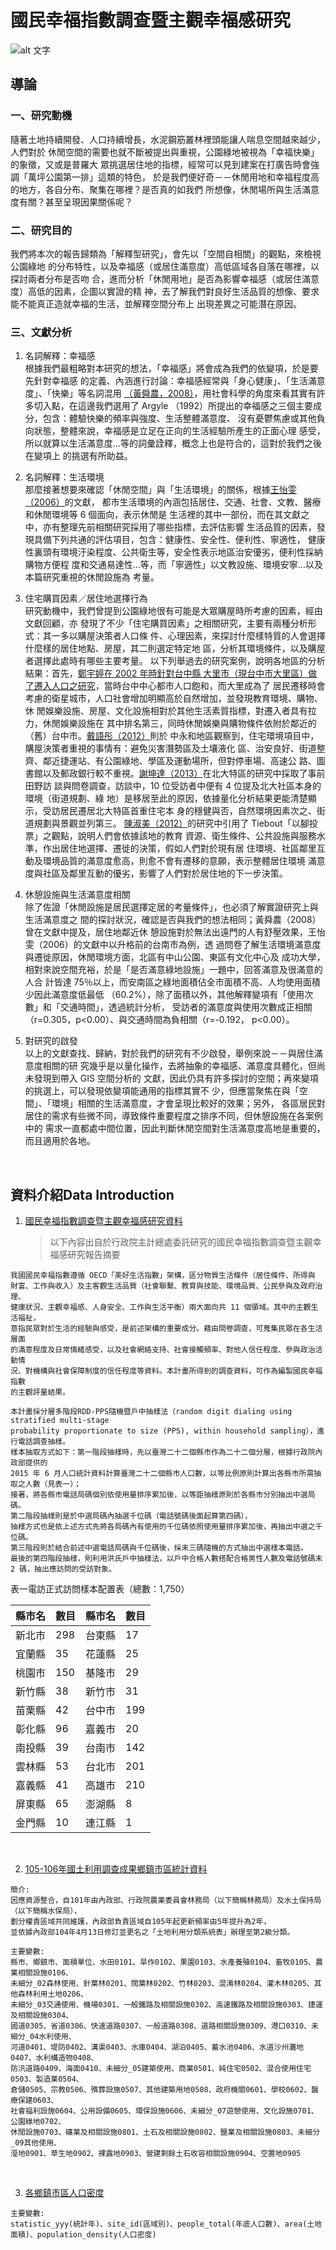 # 國民幸福指數調查暨主觀幸福感研究
![alt 文字][logo]

[logo]: https://storage.googleapis.com/www-cw-com-tw/article/201908/article-5d68a0551cc3e.jpg

## 導論
### 一、研究動機
隨著土地持續開發、人口持續增長，水泥鋼筋叢林裡頭能讓人喘息空間越來越少，人們對於
休閒空間的需要也就不斷被提出與重視，公園綠地被視為「幸福快樂」的象徵，又或是普羅大
眾挑選居住地的指標，經常可以見到建案在打廣告時會強調「萬坪公園第一排」這類的特色，
於是我們便好奇－－休閒用地和幸福程度高的地方，各自分布、聚集在哪裡？是否真的如我們
所想像，休閒場所與生活滿意度有關？甚至呈現因果關係呢？
<br />
### 二、研究目的
我們將本次的報告歸類為「解釋型研究」，會先以「空間自相關」的觀點，來檢視公園綠地
的分布特性，以及幸福感（或居住滿意度）高低區域各自落在哪裡，以探討兩者分布是否吻
合，進而分析「休閒用地」是否為影響幸福感（或居住滿意度）高低的因素，企圖以實證的精
神，去了解我們對良好生活品質的想像、要求能不能真正造就幸福的生活，並解釋空間分布上
出現差異之可能潛在原因。
<br />
### 三、文獻分析
1. 名詞解釋：幸福感  
根據我們最粗略對本研究的想法，「幸福感」將會成為我們的依變項，於是要先針對幸福感
的定義、內涵進行討論：幸福感經常與「身心健康」、「生活滿意度」、「快樂」等名詞混用
[（黃舜農，2008）](https://hdl.handle.net/11296/ce74b6)，用社會科學的角度來看其實有許多切入點，在這邊我們選用了 Argyle
（1992）所提出的幸福感之三個主要成分，包含：體驗快樂的頻率與強度、生活整體滿意度、
沒有憂鬱焦慮或其他負向狀態，整體來說，幸福感是立足在正向的生活經驗所產生的正面心理
感受，所以就算以生活滿意度...等的詞彙詮釋，概念上也是符合的，這對於我們之後在變項上
的挑選有所助益。

2. 名詞解釋：生活環境  
那麼接著想要來確認「休閒空間」與「生活環境」的關係，根據[王怡雯（2006）](https://hdl.handle.net/11296/6643ck)的文獻，
都市生活環境的內涵包括居住、交通、社會、文教、醫療和休閒環境等 6 個面向，表示休閒是
生活裡的其中一部份，而在其文獻之中，亦有整理先前相關研究採用了哪些指標，去評估影響
生活品質的因素，發現具備下列共通的評估項目，包含：健康性、安全性、便利性、寧適性，
健康性裏頭有環境汙染程度、公共衛生等，安全性表示地區治安優劣，便利性採納購物方便程
度和交通易達性...等，而「寧適性」以文教設施、環境安寧...以及本篇研究重視的休閒設施為
考量。

3. 住宅購買因素／居住地選擇行為  
研究動機中，我們曾提到公園綠地很有可能是大眾購屋時所考慮的因素，經由文獻回顧，亦
發現了不少「住宅購買因素」之相關研究，主要有兩種分析形式：其一多以購屋決策者人口條
件、心理因素，來探討什麼樣特質的人會選擇什麼樣的居住地點、房屋，其二則選定特定地
區，分析其環境條件，以及購屋者選擇此處時有哪些主要考量。
以下列舉過去的研究案例，說明各地區的分析結果：首先，[鄭宇婷在 2002 年時針對台中縣
大里市（現台中市大里區）做了遷入人口之研究](https://hdl.handle.net/11296/szwp38)，當時台中中心都市人口飽和，而大里成為了
居民遷移時會考慮的衛星城市，人口社會增加明顯高於自然增加，並發現教育環境、購物、休
閒娛樂設施、房屋、文化設施相對於其他生活素質指標，對遷入者具有拉力，休閒娛樂設施在
其中排名第三，同時休閒娛樂與購物條件依附於鄰近的（舊）台中市。[戴語彤（2012）](https://hdl.handle.net/11296/ja3mmq)則於
中永和地區觀察到，住宅環境項目中，購屋決策者重視的事情有：避免災害潛勢區及土壤液化
區、治安良好、街道整齊、鄰近捷運站、有公園綠地、學區及運動場所，但對停車場、高速公
路、圖書館以及郵政銀行較不重視。[謝坤達（2013）](https://hdl.handle.net/11296/38h96r)在北大特區的研究中採取了事前田野訪
談與問卷調查，訪談中，10 位受訪者中便有 4 位提及北大社區本身的環境（街道規劃、綠
地）是移居至此的原因，依據量化分析結果更能清楚顯示，受訪居民遷居北大特區首重住宅本
身的穩健與否，自然環境因素次之、街道規劃與景觀並列第三。
[陳淑美（2012）](https://srda.sinica.edu.tw/srda_freedownload.php?recid=2129&fileid=12228)的研究中引用了 Tiebout「以腳投票」之觀點，說明人們會依據該地的教育
資源、衛生條件、公共設施與服務水準，作出居住地選擇、遷徙的決策，假如人們對於現有居
住環境、社區鄰里互動及環境品質的滿意度愈高，則愈不會有遷移的意願，表示整體居住環境
滿意度與社區及鄰里互動的優劣，影響了人們對於居住地的下一步決策。

4. 休憩設施與生活滿意度相關  
除了佐證「休閒設施是居民選擇定居的考量條件」，也必須了解實證研究上與生活滿意度之
間的探討狀況，確認是否與我們的想法相同；黃舜農（2008）曾在文獻中提及，居住地鄰近休
憩設施對於無法出遠門的人有舒壓效果，王怡雯（2006）的文獻中以升格前的台南市為例，透
過問卷了解生活環境滿意度與遷徙原因，休閒環境方面，北區有中山公園、東區有文化中心及
成功大學，相對來說空間充裕，於是「是否滿意綠地設施」一題中，回答滿意及很滿意的人合
計皆達 75％以上，而安南區之綠地面積佔全市面積不高、人均使用面積少因此滿意度低最低
（60.2%），除了面積以外，其他解釋變項有「使用次數」和「交通時間」，透過統計分析，
受訪者的滿意度與使用次數成正相關（r=0.305，p<0.00）、與交通時間為負相關（r=-0.192，
p<0.00）。

5. 對研究的啟發  
以上的文獻查找、歸納，對於我們的研究有不少啟發，舉例來說－－與居住滿意度相關的研
究幾乎是以量化操作，去將抽象的幸福感、滿意度具體化，但尚未發現到帶入 GIS 空間分析的
文獻，因此仍具有許多探討的空間；再來變項的挑選上，可以發現依變項能通用的指標其實不
少，但應當聚焦在與「空間」、「環境」相關的生活滿意度，才會呈現比較好的效果；另外，
各區居民對居住的需求有些微不同，導致條件重要程度之排序不同，但休憩設施在各案例中的
需求一直都處中間位置，因此判斷休閒空間對生活滿意度高地是重要的，而且適用於各地。
<br />

## 資料介紹Data Introduction
1. [國民幸福指數調查暨主觀幸福感研究資料](https://www.dgbas.gov.tw/public/Attachment/61191137345LGQ42NT.pdf)
   > 以下內容出自於行政院主計總處委託研究的國民幸福指數調查暨主觀幸福感研究報告摘要
```
我國國民幸福指數遵循 OECD「美好生活指數」架構，區分物質生活條件（居住條件、所得與
財富、工作與收入）及主客觀生活品質（社會聯繫、教育與技能、環境品質、公民參與及政府治理、
健康狀況、主觀幸福感、人身安全、工作與生活平衡）兩大面向共 11 個領域。其中的主觀生活福祉，
意指民眾對於生活的經驗與感受，是前述架構的重要成分。藉由問卷調查，可蒐集民眾在各生活層面
的滿意程度及日常情緒感受，以及社會網絡支持、社會接觸頻率、對他人信任程度、參與政治活動情
況、對機構與社會保障制度的信任程度等資料。本計畫所得到的調查資料，可作為編製國民幸福指數
的主觀評量結果。

本計畫採分層多階段RDD-PPS隨機暨戶中抽樣法（random digit dialing using stratified multi-stage 
probability proportionate to size (PPS), within household sampling），進行電話調查抽樣。
樣本抽取方式如下：第一階段抽樣時，先以臺灣二十二個縣市作為二十二個分層，根據行政院內政部提供的 
2015 年 6 月人口統計資料計算臺灣二十二個縣市人口數，以等比例原則計算出各縣市所需抽取之人數（見表一）；
接著，將各縣市電話局碼個別依使用量排序累加後，以等距抽樣原則於各縣市分別抽出中選局碼。
第二階段抽樣則是於中選局碼內抽選千位碼（電話號碼後面起算第四碼），
抽樣方式也是依上述方式先將各局碼內有使用的千位碼依照使用量排序累加後，再抽出中選之千位碼。
第三階段則於結合前述中選電話局碼與千位碼後，採末三碼隨機的方式抽出中選樣本電話。
最後的第四階段抽樣，則利用洪氏戶中抽樣法，以戶中合格人數搭配合格男性人數及電話號碼末 2 碼，抽出應訪問的受訪對象。
```
  表一電訪正式訪問樣本配置表（總數：1,750）  
  
| 縣市名 	| 數目 	| 縣市名 	| 數目 	|
|--------	|------	|--------	|------	|
| 新北市 	| 298  	| 台東縣 	| 17   	|
| 宜蘭縣 	| 35   	| 花蓮縣 	| 25   	|
| 桃園市 	| 150  	| 基隆市 	| 29   	|
| 新竹縣 	| 38   	| 新竹市 	| 31   	|
| 苗栗縣 	| 42   	| 台中市 	| 199  	|
| 彰化縣 	| 96   	| 嘉義市 	| 20   	|
| 南投縣 	| 39   	| 台南市 	| 142  	|
| 雲林縣 	| 53   	| 台北市 	| 201  	|
| 嘉義縣 	| 41   	| 高雄市 	| 210  	|
| 屏東縣 	| 65   	| 澎湖縣 	| 8    	|
| 金門縣 	| 10   	| 連江縣 	| 1    	|
<br />

2. [105-106年國土利用調查成果鄉鎮市區統計資料](https://data.gov.tw/dataset/98134)
```
簡介:
因應資源整合，自101年由內政部、行政院農業委員會林務局（以下簡稱林務局）及水土保持局（以下簡稱水保局），
劃分權責區域共同維護，內政部負責區域自105年起更新頻率由5年提升為2年，
並依據內政部104年4月13日修訂並更名之「土地利用分類系統表」辦理至第2級分類。

主要變數:
縣市、鄉鎮市、面積單位、水田0101、旱作0102、果園0103、水產養殖0104、畜牧0105、農業相關設施0106、
未細分_02森林使用、針葉林0201、闊葉林0202、竹林0203、混淆林0204、灌木林0205、其他森林利用土地0206、
未細分_03交通使用、機場0301、一般鐵路及相關設施0302、高速鐵路及相關設施0303、捷運及相關設施0304、
國道0305、省道0306、快速道路0307、一般道路0308、道路相關設施0309、港口0310、未細分_04水利使用、
河道0401、堤防0402、溝渠0403、水庫0404、湖泊0405、蓄水池0406、水道沙州灘地0407、水利構造物0408、
防汛道路0409、海面0410、未細分_05建築使用、商業0501、純住宅0502、混合使用住宅0503、製造業0504、
倉儲0505、宗教0506、殯葬設施0507、其他建築用地0508、政府機關0601、學校0602、醫療保建0603、
社會福利設施0604、公用設備0605、環保設施0606、未細分_07遊憩使用、文化設施0701、公園綠地0702、
休閒設施0703、礦業及相關設施0801、土石及相關設施0802、鹽業及相關設施0803、未細分_09其他使用、
溼地0901、草生地0902、裸露地0903、營建剩餘土石收容相關設施0904、空置地0905
```
<br />

3. [各鄉鎮市區人口密度](https://data.gov.tw/dataset/8410)
```
主要變數:
statistic_yyy(統計年)、site_id(區域別)、people_total(年底人口數)、area(土地面積)、population_density(人口密度)
```
